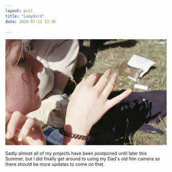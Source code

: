 ```yaml
---
layout: post
title: "Ladybird"
date: 2020-07-12 13:36

---
```

![ladybird](/images/fragments/ladybird.jpg)

Sadly almost all of my projects have been postponed until later this Summer, but I did finally get around to using my Dad's old film camera so there should be more updates to come on that.
